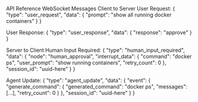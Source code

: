 API Reference
WebSocket Messages
Client to Server
User Request:
{
  "type": "user_request",
  "data": {
    "prompt": "show all running docker containers"
  }
}

User Response:
{
  "type": "user_response", 
  "data": {
    "response": "approve"
  }
}

Server to Client
Human Input Required:
{
  "type": "human_input_required",
  "data": {
    "node": "human_approval",
    "interrupt_data": {
      "command": "docker ps",
      "user_prompt": "show running containers",
      "retry_count": 0
    },
    "session_id": "uuid-here"
  }
}

Agent Update:
{
  "type": "agent_update",
  "data": {
    "event": {
      "generate_command": {
        "generated_command": "docker ps",
        "messages": [...],
        "retry_count": 0
      }
    },
    "session_id": "uuid-here"
  }
}


